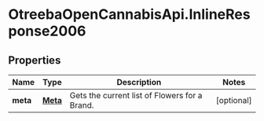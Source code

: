 # OtreebaOpenCannabisApi.InlineResponse2006

## Properties
Name | Type | Description | Notes
------------ | ------------- | ------------- | -------------
**meta** | [**Meta**](Meta.md) | Gets the current list of Flowers for a Brand. | [optional] 


